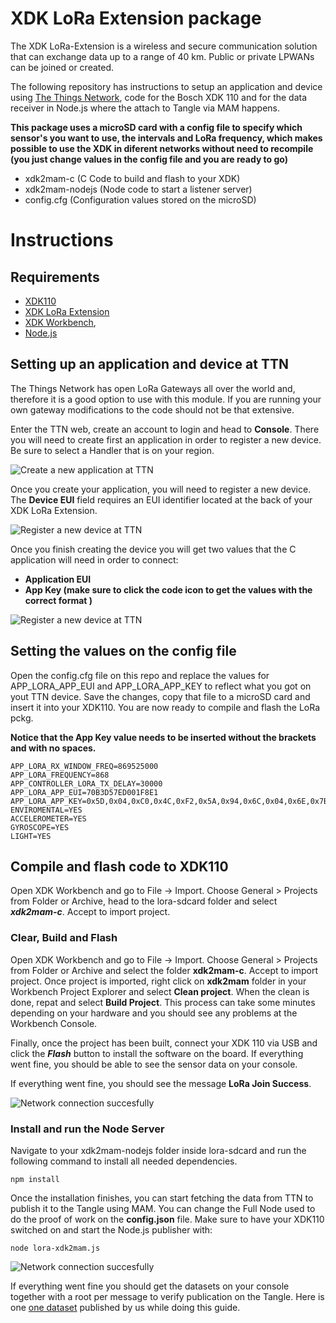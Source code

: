 # XDK LoRa Extension package

The XDK LoRa-Extension is a wireless and secure communication solution that can exchange data up to a range of 40 km. Public or private LPWANs can be joined or created.

The following repository has instructions to setup an application and device using [The Things Network](https://www.thethingsnetwork.org/), code for the Bosch XDK 110 and for the data receiver in Node.js where the attach to Tangle via MAM happens. 

**This package uses a microSD card with a config file to specify which sensor's you want to use, the intervals and LoRa frequency, which makes possible to use the XDK in diferent networks without need to recompile (you just change values in the config file and you are ready to go)**


- xdk2mam-c (C Code to build and flash to your XDK)
- xdk2mam-nodejs (Node code to start a listener server)
- config.cfg (Configuration values stored on the microSD)

# Instructions

## Requirements
- [XDK110](https://developer.bosch.com/web/xdk/overview)
- [XDK LoRa Extension](https://xdk.bosch-connectivity.com/extensions)
- [XDK Workbench](https://developer.bosch.com/web/xdk/downloads), 
- [Node.js](https://nodejs.org/en/download/)


## Setting up an application and device at TTN

The Things Network has open LoRa Gateways all over the world and, therefore it is a good option to use with this module. If you are running your own 
gateway modifications to the code should not be that extensive. 

Enter the TTN web, create an account to login and head to **Console**. There you will need to create first an application in order to register 
a new device. Be sure to select a Handler that is on your region. 

![Create a new application at TTN](https://xdk2mam.io/assets/images/Pic1.png)

Once you create your application, you will need to register a new device. The **Device EUI** field requires an EUI identifier located at the back of your XDK LoRa Extension. 

![Register a new device at TTN](https://xdk2mam.io/assets/images/Pic2.png)

Once you finish creating the device you will get two values that the C application will need in order to connect: 

- **Application EUI** 
- **App Key (make sure to click the code icon to get the values with the correct format )**

![Register a new device at TTN](https://xdk2mam.io/assets/images/Pic3.png)

## Setting the values on the config file

Open the config.cfg file on this repo and replace the values for APP_LORA_APP_EUI and APP_LORA_APP_KEY to reflect what you got on yout TTN device. Save the changes, copy that file to a microSD card and insert it into your XDK110. 
You are now ready to compile and flash the LoRa pckg.

**Notice that the App Key value needs to be inserted without the brackets and with no spaces.** 

```
APP_LORA_RX_WINDOW_FREQ=869525000
APP_LORA_FREQUENCY=868
APP_CONTROLLER_LORA_TX_DELAY=30000
APP_LORA_APP_EUI=70B3D57ED001F8E1
APP_LORA_APP_KEY=0x5D,0x04,0xC0,0x4C,0xF2,0x5A,0x94,0x6C,0x04,0x6E,0x7B,0xCC,0x57,0x1C,0x14,0x40
ENVIROMENTAL=YES
ACCELEROMETER=YES
GYROSCOPE=YES
LIGHT=YES
```

## Compile and flash code to XDK110

Open XDK Workbench and go to File -> Import. Choose General > Projects from Folder or Archive, head to the lora-sdcard folder and select ***xdk2mam-c***. Accept to import project. 


### Clear, Build and Flash
Open XDK Workbench and go to File -> Import. Choose General > Projects from Folder or Archive and select the folder **xdk2mam-c**. Accept to import project. Once project is imported, right click on **xdk2mam** folder in your Workbench Project Explorer and select **Clean project**. When the clean is done, repat and select **Build Project**. This process can take some minutes depending on your hardware and you should see any problems at the Workbench Console.

Finally, once the project has been built, connect your XDK 110 via USB and click the ***Flash*** button to install the software on the board. If everything went fine, you should be able to see the sensor data on your console.

If everything went fine, you should see the message **LoRa Join Success**. 

![Network connection succesfully](https://xdk2mam.io/assets/images/WbConsole.png)


### Install and run the Node Server

Navigate to your xdk2mam-nodejs folder inside lora-sdcard and run the following command to install all needed dependencies. 

```
npm install
```
Once the installation finishes, you can start fetching the data from TTN to publish it to the Tangle using MAM. 
You can change the Full Node used to do the proof of work on the **config.json** file. 
Make sure to have your XDK110 switched on and start the Node.js publisher with:

```
node lora-xdk2mam.js
```

![Network connection succesfully](https://xdk2mam.io/assets/images/PicNodeConsole.png)

If everything went fine you should get the datasets on your console together with a root per message to verify publication on the Tangle. Here is one [one dataset](https://devnet.thetangle.org/mam/VFVLI9H9TRNAPSYYSJYEJDJNSTSHYXRCWMLCRVZNEEUY9WF99RSVTAJDCIXRSVNEWBKGMTXKFDZCWTHIK) published by us while doing this guide. 


